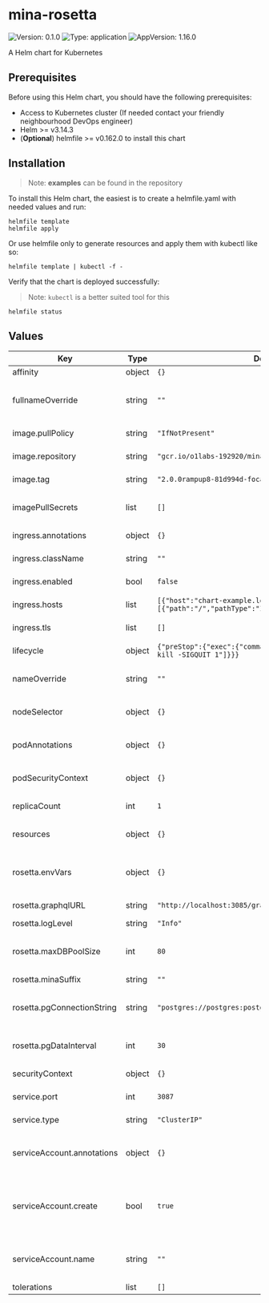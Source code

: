 # mina-rosetta

![Version: 0.1.0](https://img.shields.io/badge/Version-0.1.0-informational?style=flat-square) ![Type: application](https://img.shields.io/badge/Type-application-informational?style=flat-square) ![AppVersion: 1.16.0](https://img.shields.io/badge/AppVersion-1.16.0-informational?style=flat-square)

A Helm chart for Kubernetes

## Prerequisites

Before using this Helm chart, you should have the following prerequisites:

- Access to Kubernetes cluster (If needed contact your friendly neighbourhood DevOps engineer)
- Helm >= v3.14.3
- (**Optional**) helmfile >= v0.162.0 to install this chart

## Installation

> Note: **examples** can be found in the repository

To install this Helm chart, the easiest is to create a helmfile.yaml with needed values and run:

```
helmfile template
helmfile apply
```

Or use helmfile only to generate resources and apply them with kubectl like so:

```
helmfile template | kubectl -f -
```

Verify that the chart is deployed successfully:

> Note: `kubectl` is a better suited tool for this

```
helmfile status
```

## Values

| Key | Type | Default | Description |
|-----|------|---------|-------------|
| affinity | object | `{}` | Affinity rules |
| fullnameOverride | string | `""` | The full release name override |
| image.pullPolicy | string | `"IfNotPresent"` | The image pull policy |
| image.repository | string | `"gcr.io/o1labs-192920/mina-rosetta"` | The image repository |
| image.tag | string | `"2.0.0rampup8-81d994d-focal"` | The image tag |
| imagePullSecrets | list | `[]` | The secrets used to pull the image |
| ingress.annotations | object | `{}` | Ingress Annotations |
| ingress.className | string | `""` | Ingress Class Name |
| ingress.enabled | bool | `false` | Enable Ingress |
| ingress.hosts | list | `[{"host":"chart-example.local","paths":[{"path":"/","pathType":"ImplementationSpecific"}]}]` | Ingress Hosts |
| ingress.tls | list | `[]` | The TLS configuration |
| lifecycle | object | `{"preStop":{"exec":{"command":["sh","-c","sleep 15 && kill -SIGQUIT 1"]}}}` | Lifecycle hooks |
| nameOverride | string | `""` | The release name override |
| nodeSelector | object | `{}` | Node selector labels |
| podAnnotations | object | `{}` | Annotations to add to the pods |
| podSecurityContext | object | `{}` | The Pod Security Context |
| replicaCount | int | `1` | The number of replicas |
| resources | object | `{}` | Resource limitations for the pods |
| rosetta.envVars | object | `{}` | Environment variables to set on the pod |
| rosetta.graphqlURL | string | `"http://localhost:3085/graphql"` | GraphQL URL |
| rosetta.logLevel | string | `"Info"` | Log level |
| rosetta.maxDBPoolSize | int | `80` | Mina Archive Postgres Max Pool Size |
| rosetta.minaSuffix | string | `""` |  |
| rosetta.pgConnectionString | string | `"postgres://postgres:postgres@localhost:5432/postgres"` | Mina Archve Postgres Connection String |
| rosetta.pgDataInterval | int | `30` | Mina Archive Postgres Data Interval |
| securityContext | object | `{}` | The Security Context |
| service.port | int | `3087` | The service port |
| service.type | string | `"ClusterIP"` | The service type |
| serviceAccount.annotations | object | `{}` | Annotations to add to the service account |
| serviceAccount.create | bool | `true` | Specifies whether a service account should be created |
| serviceAccount.name | string | `""` | The name of the service account to use. |
| tolerations | list | `[]` | Tolerations |

